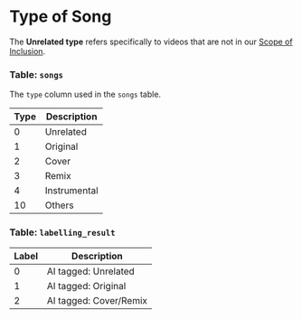 # Type of Song

The **Unrelated type** refers specifically to videos that are not in our [Scope of Inclusion](../../about/scope-of-inclusion.md).

### Table: `songs`

The `type` column used in the `songs` table.

| Type | Description  |
| ---- | ------------ |
| 0    | Unrelated    |
| 1    | Original     |
| 2    | Cover        |
| 3    | Remix        |
| 4    | Instrumental |
| 10   | Others       |

### Table: `labelling_result`

| Label | Description            |
| ----- | ---------------------- |
| 0     | AI tagged: Unrelated   |
| 1     | AI tagged: Original    |
| 2     | AI tagged: Cover/Remix |
